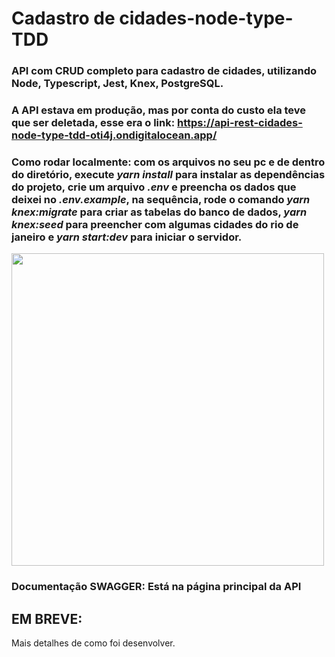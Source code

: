 # Cadastro de cidades-node-type-TDD

### API com CRUD completo para cadastro de cidades, utilizando Node, Typescript, Jest, Knex, PostgreSQL.
### A API estava em produção, mas por conta do custo ela teve que ser deletada, esse era o link: https://api-rest-cidades-node-type-tdd-oti4j.ondigitalocean.app/   
### Como rodar localmente: com os arquivos no seu pc e de dentro do diretório, execute *yarn install* para instalar as dependências do projeto, crie um arquivo *.env* e preencha os dados que deixei no *.env.example*, na sequência, rode o comando *yarn knex:migrate* para criar as tabelas do banco de dados, *yarn knex:seed* para preencher com algumas cidades do rio de janeiro e *yarn start:dev* para iniciar o servidor.


<img src='https://github.com/JoaoVitor2310/API-rest-cidades-node-type-TDD/assets/80935917/b10e73b4-a2c3-45e0-9b78-730ee9eec609' height='500px'>

### Documentação SWAGGER: Está na página principal da API  

## EM BREVE: 
Mais detalhes de como foi desenvolver.  

